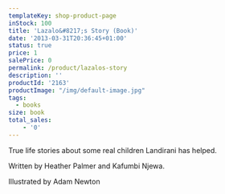 ```yaml
---
templateKey: shop-product-page
inStock: 100
title: 'Lazalo&#8217;s Story (Book)'
date: '2013-03-31T20:36:45+01:00'
status: true
price: 1
salePrice: 0
permalink: /product/lazalos-story
description: ''
productId: '2163'
productImage: "/img/default-image.jpg"
tags:
  - books
size: book
total_sales:
    - '0'
---
```

True life stories about some real children Landirani has helped.

Written by Heather Palmer and Kafumbi Njewa.

Illustrated by Adam Newton
